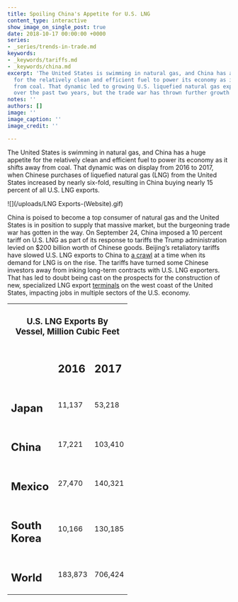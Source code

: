 ```yaml
---
title: Spoiling China's Appetite for U.S. LNG
content_type: interactive
show_image_on_single_post: true
date: 2018-10-17 00:00:00 +0000
series:
- _series/trends-in-trade.md
keywords:
- _keywords/tariffs.md
- _keywords/china.md
excerpt: 'The United States is swimming in natural gas, and China has a huge appetite
  for the relatively clean and efficient fuel to power its economy as it shifts away
  from coal. That dynamic led to growing U.S. liquefied natural gas exports to China
  over the past two years, but the trade war has thrown further growth into doubt. '
notes: ''
authors: []
image: ''
image_caption: ''
image_credit: ''

---
```

The United States is swimming in natural gas, and China has a huge appetite for the relatively clean and efficient fuel to power its economy as it shifts away from coal. That dynamic was on display from 2016 to 2017, when Chinese purchases of liquefied natural gas (LNG) from the United States increased by nearly six-fold, resulting in China buying nearly 15 percent of all U.S. LNG exports. 

![](/uploads/LNG Exports-(Website).gif)

China is poised to become a top consumer of natural gas and the United States is in position to supply that massive market, but the burgeoning trade war has gotten in the way. On September 24, China imposed a 10 percent tariff on U.S. LNG as part of its response to tariffs the Trump administration levied on $200 billion worth of Chinese goods. Beijing’s retaliatory tariffs have slowed U.S. LNG exports to China to [a crawl](https://www.reuters.com/article/us-usa-china-trade-lng/u-s-lng-exports-to-china-decline-as-trade-war-escalates-idUSKCN1LY2W0) at a time when its demand for LNG is on the rise. The tariffs have turned some Chinese investors away from inking long-term contracts with U.S. LNG exporters. That has led to doubt being cast on the prospects for the construction of new, specialized LNG export [terminals](https://www.reuters.com/article/us-global-markets/u-s-data-drags-oil-lower-dollar-up-after-fed-minutes-idUSKCN1MR01U) on the west coast of the United States, impacting jobs in multiple sectors of the U.S. economy.

<table width="215">

<tbody>

<tr>

<td colspan="3" width="215">

<h3 style="text-align: center;"><strong>U.S. LNG Exports By Vessel, Million Cubic Feet</strong></h3>

</td>

</tr>

<tr>

<td width="90">

<p>&nbsp;</p>

</td>

<td width="62">

<h2><strong>2016</strong></h2>

</td>

<td width="62">

<h2><strong>2017</strong></h2>

</td>

</tr>

<tr>

<td width="90">

<h2>Japan</h2>

</td>

<td width="62">

<p>11,137</p>

</td>

<td width="62">

<p>53,218</p>

</td>

</tr>

<tr>

<td width="90">

<h2>China</h2>

</td>

<td width="62">

<p>17,221</p>

</td>

<td width="62">

<p>103,410</p>

</td>

</tr>

<tr>

<td width="90">

<h2>Mexico</h2>

</td>

<td width="62">

<p>27,470</p>

</td>

<td width="62">

<p>140,321</p>

</td>

</tr>

<tr>

<td width="90">

<h2>South Korea</h2>

</td>

<td width="62">

<p>10,166</p>

</td>

<td width="62">

<p>130,185</p>

</td>

</tr>

<tr>

<td width="90">

<h2>World</h2>

</td>

<td width="62">

<p>183,873</p>

</td>

<td width="62">

<p>706,424</p>

</td>

</tr>

</tbody>

</table>